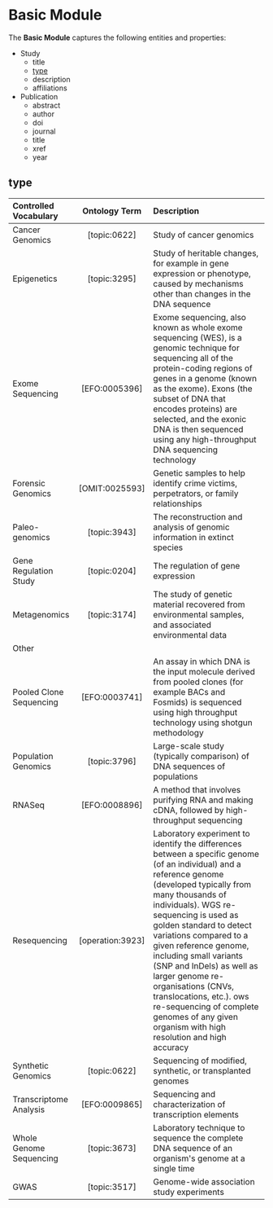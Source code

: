 # **Basic Module**

The **Basic Module** captures the following entities and properties:
- Study
    - title
    - [type](#type)
    - description
    - affiliations
- Publication
    - abstract
    - author
    - doi
    - journal
    - title
    - xref
    - year

## **type**

| Controlled Vocabulary   |  Ontology Term   | Description                                                                                                                                                                                                                                                                                                                                                                                                                                                                                                  |
| :---------------------- | :--------------: | :----------------------------------------------------------------------------------------------------------------------------------------------------------------------------------------------------------------------------------------------------------------------------------------------------------------------------------------------------------------------------------------------------------------------------------------------------------------------------------------------------------- |
| Cancer Genomics         |   [topic:0622]   | Study of cancer genomics                                                                                                                                                                                                                                                                                                                                                                                                                                                                                     |
| Epigenetics             |   [topic:3295]   | Study of heritable changes, for example in gene expression or phenotype, caused by mechanisms other than changes in the DNA sequence                                                                                                                                                                                                                                                                                                                                                                         |
| Exome Sequencing        |  [EFO:0005396]   | Exome sequencing, also known as whole exome sequencing (WES), is a genomic technique for sequencing all of the protein-coding regions of genes in a genome (known as the exome). Exons (the subset of DNA that encodes proteins) are selected, and the exonic DNA is then sequenced using any high-throughput DNA sequencing technology                                                                                                                                                                      |
| Forensic Genomics       |  [OMIT:0025593]  | Genetic samples to help identify crime victims, perpetrators, or family relationships                                                                                                                                                                                                                                                                                                                                                                                                                        |
| Paleo-genomics          |   [topic:3943]   | The reconstruction and analysis of genomic information in extinct species                                                                                                                                                                                                                                                                                                                                                                                                                                    |
| Gene Regulation Study   |   [topic:0204]   | The regulation of gene expression                                                                                                                                                                                                                                                                                                                                                                                                                                                                            |
| Metagenomics            |   [topic:3174]   | The study of genetic material recovered from environmental samples, and associated environmental data                                                                                                                                                                                                                                                                                                                                                                                                        |
| Other                   |                  |                                                                                                                                                                                                                                                                                                                                                                                                                                                                                                              |
| Pooled Clone Sequencing |  [EFO:0003741]   | An assay in which DNA is the input molecule derived from pooled clones (for example BACs and Fosmids) is sequenced using high throughput technology using shotgun methodology                                                                                                                                                                                                                                                                                                                                |
| Population Genomics     |   [topic:3796]   | Large-scale study (typically comparison) of DNA sequences of populations                                                                                                                                                                                                                                                                                                                                                                                                                                     |
| RNASeq                  |  [EFO:0008896]   | A method that involves purifying RNA and making cDNA, followed by high-throughput sequencing                                                                                                                                                                                                                                                                                                                                                                                                                 |
| Resequencing            | [operation:3923] | Laboratory experiment to identify the differences between a specific genome (of an individual) and a reference genome (developed typically from many thousands of individuals). WGS re-sequencing is used as golden standard to detect variations compared to a given reference genome, including small variants (SNP and InDels) as well as larger genome re-organisations (CNVs, translocations, etc.). ows re-sequencing of complete genomes of any given organism with high resolution and high accuracy |
| Synthetic Genomics      |   [topic:0622]   | Sequencing of modified, synthetic, or transplanted genomes                                                                                                                                                                                                                                                                                                                                                                                                                                                   |
| Transcriptome Analysis  |  [EFO:0009865]   | Sequencing and characterization of transcription elements                                                                                                                                                                                                                                                                                                                                                                                                                                                    |
| Whole Genome Sequencing |   [topic:3673]   | Laboratory technique to sequence the complete DNA sequence of an organism's genome at a single time                                                                                                                                                                                                                                                                                                                                                                                                          |
| GWAS                    |   [topic:3517]   | Genome-wide association study experiments                                                                                                                                                                                                                                                                                                                                                                                                                                                                    |
